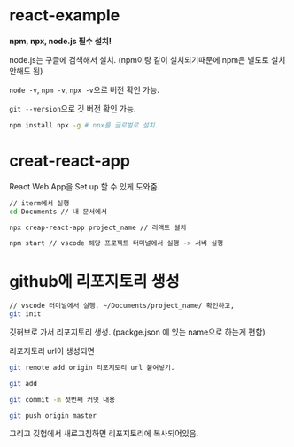 # react-example

**npm, npx, node.js 필수 설치!**

node.js는 구글에 검색해서 설치. (npm이랑 같이 설치되기때문에 npm은 별도로 설치 안해도 됨)

`node -v`, `npm -v`, `npx -v`으로 버전 확인 가능.

`git --version`으로 깃 버전 확인 가능.

```bash
npm install npx -g # npx를 글로벌로 설치.
```


# creat-react-app
React Web App을 Set up 할 수 있게 도와줌.

```bash
// iterm에서 실행
cd Documents // 내 문서에서

npx creap-react-app project_name // 리액트 설치

npm start // vscode 해당 프로젝트 터미널에서 실행 -> 서버 실행
```

# github에 리포지토리 생성
```bash
// vscode 터미널에서 실행. ~/Documents/project_name/ 확인하고,
git init
```
깃허브로 가서 리포지토리 생성. (packge.json 에 있는 name으로 하는게 편함)

리포지토리 url이 생성되면 

```bash
git remote add origin 리포지토리 url 붙여넣기.

git add

git commit -m 첫번째 커밋 내용

git push origin master
```

그리고 깃헙에서 새로고침하면 리포지토리에 복사되어있음.



